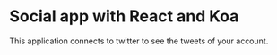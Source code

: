 Social app with React and Koa
=====================

This application connects to twitter to see the tweets of your account.

